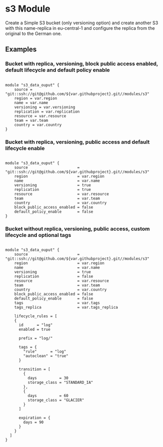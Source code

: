 # s3 Module

Create a Simple S3 bucket (only versioning option) and create another S3 with this name-replica in eu-central-1 and configure the replica from the original to the German one.

## Examples

### Bucket with replica, versioning, block public access enabled, default lifecycle and default policy enable

```

module "s3_data_ouput" {
    source = "git::ssh://git@github.com/${var.githubproject}.git//modules/s3"
    region = var.region
    name = var.name
    versioning = var.versioning
    replication = var.replication
    resource = var.resource
    team = var.team
    country = var.country
}
```

### Bucket with replica, versioning, public access and default lifecycle enable

```

module "s3_data_ouput" {
    source                      = "git::ssh://git@github.com/${var.githubproject}.git//modules/s3"
    region                      = var.region
    name                        = var.name
    versioning                  = true
    replication                 = true
    resource                    = var.resource
    team                        = var.team
    country                     = var.country
    block_public_access_enabled = false
    default_policy_enable       = false
}
```

### Bucket without replica, versioning, public access, custom lifecycle and optional tags

```

module "s3_data_ouput" {
    source                      = "git::ssh://git@github.com/${var.githubproject}.git//modules/s3"
    region                      = var.region
    name                        = var.name
    versioning                  = true
    replication                 = false
    resource                    = var.resource
    team                        = var.team
    country                     = var.country
    block_public_access_enabled = false
    default_policy_enable       = false
    tags                        = var.tags
    tags_replica                = var.tags_replica

    lifecycle_rules = [
    {
      id      = "log"
      enabled = true

      prefix = "log/"

      tags = {
        "rule"      = "log"
        "autoclean" = "true"
      }

      transition = [
        {
          days          = 30
          storage_class = "STANDARD_IA"
        },
        {
          days          = 60
          storage_class = "GLACIER"
        }
      ]

      expiration = {
        days = 90
      }
    }
  ]
}
```
